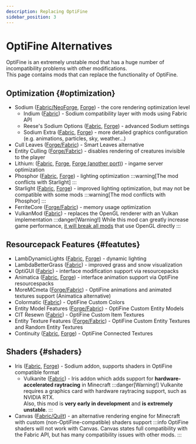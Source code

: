 ```yaml
---
description: Replacing OptiFine
sidebar_position: 3
---
```

# OptiFine Alternatives
OptiFine is an extremely unstable mod that has a huge number of incompatibility problems with other modifications.  
This page contains mods that can replace the functionality of OptiFine.

## Optimization {#optimization}
* Sodium ([Fabric/NeoForge](https://modrinth.com/mod/sodium), [Forge](https://modrinth.com/mod/embeddium)) - the core rendering optimization level
    * Indium ([Fabric](https://modrinth.com/mod/indium)) - Sodium compatibility layer with mods using Fabric API
    * Reese's Sodium Options ([Fabric](https://modrinth.com/mod/reeses-sodium-options), [Forge](https://modrinth.com/mod/textrues-embeddium-options)) - advanced Sodium settings
    * Sodium Extra ([Fabric](https://modrinth.com/mod/sodium-extra), [Forge](https://modrinth.com/mod/rubidium-extra)) - more detailed graphics configuration (e.g. animations, particles, sky, weather...)
* Cull Leaves ([Forge/Fabric](https://modrinth.com/mod/cull-leaves)) - Smart Leaves alternative
* Entity Culling ([Forge/Fabric](https://modrinth.com/mod/entityculling)) - disables rendering of creatures invisible to the player
* Lithium: ([Fabric](https://modrinth.com/mod/lithium), [Forge](https://modrinth.com/mod/canary), [Forge (another port)](https://modrinth.com/mod/radium)) - ingame server optimization
* Phosphor ([Fabric](https://modrinth.com/mod/phosphor), [Forge](https://modrinth.com/mod/radon)) - lighting optimization
    :::warning[The mod conflicts with Starlight]
    :::
* Starlight ([Fabric](https://modrinth.com/mod/starlight), [Forge](https://modrinth.com/mod/starlight-forge)) - improved lighting optimization, but may not be compatible with some mods
    :::warning[The mod conflicts with Phosphor]
    :::
* FerriteCore ([Forge/Fabric](https://modrinth.com/mod/ferrite-core)) - memory usage optimization
* VulkanMod ([Fabric](https://modrinth.com/mod/vulkanmod)) - replaces the OpenGL renderer with an Vulkan implementation
    :::danger[Warning!]
    While this mod can greatly increase game performance, [it will break all mods](https://github.com/xCollateral/VulkanMod/discussions/226) that use OpenGL directly
    :::

## Resourcepack Features {#featutes}
* LambDynamicLights ([Fabric](https://modrinth.com/mod/lambdynamiclights), [Forge](https://www.curseforge.com/minecraft/mc-mods/dynamiclights-reforged)) - dynamic lighting
* LambdaBetterGrass ([Fabric](https://modrinth.com/mod/lambdabettergrass)) - improved grass and snow visualization
* OptiGUI ([Fabric](https://modrinth.com/mod/optigui)) - interface modification support via resourcepacks
* Animatica ([Fabric](https://modrinth.com/mod/animatica), [Forge](https://www.curseforge.com/minecraft/mc-mods/animaticareforged)) - interface animation support via OptiFine resourcespacks
* MoreMCmeta ([Forge/Fabric](https://modrinth.com/mod/moremcmeta)) - OptiFine animations and animated textures support (Animatica alternative)
* Colormatic ([Fabric](https://modrinth.com/mod/colormatic)) - OptiFine Custom Colors
* Entity Model Features ([Forge/Fabric](https://modrinth.com/mod/entity-model-features)) - OptiFine Custom Entity Models
* CIT Resewn ([Fabric](https://modrinth.com/mod/cit-resewn)) - OptiFine Custom Item Textures
* Entity Texture Features ([Forge/Fabric](https://modrinth.com/mod/entitytexturefeatures)) - OptiFine Custom Entity Textures and Random Entity Textures
* Continuity ([Fabric](https://modrinth.com/mod/continuity), [Forge](https://modrinth.com/mod/connectedness)) - OptiFine Connected Textures

## Shaders {#shaders}
* Iris ([Fabric](https://modrinth.com/mod/iris), [Forge](https://modrinth.com/mod/oculus)) - Sodium addon, supports shaders in OptiFine compatible format
    * Vulkanite ([Fabric](https://modrinth.com/mod/vulkanite-mod)) - Iris addon which adds support for **hardware-accelerated raytracing** in Minecraft
        :::danger[Warning!]
        Vulkanite requires a graphics card with hardware raytracing support, such as NVIDIA RTX.  
        Also, this mod is **very early in development** and **is extremely unstable**.
        :::
* Canvas ([Fabric/Quilt](https://modrinth.com/mod/canvas)) - an alternative rendering engine for Minecraft with custom (non-OptiFine-compatible) shaders support
    :::info
    OptiFine shaders will not work with Canvas. Canvas states full compatibility with the Fabric API, but has many compatibility issues with other mods.
    :::
